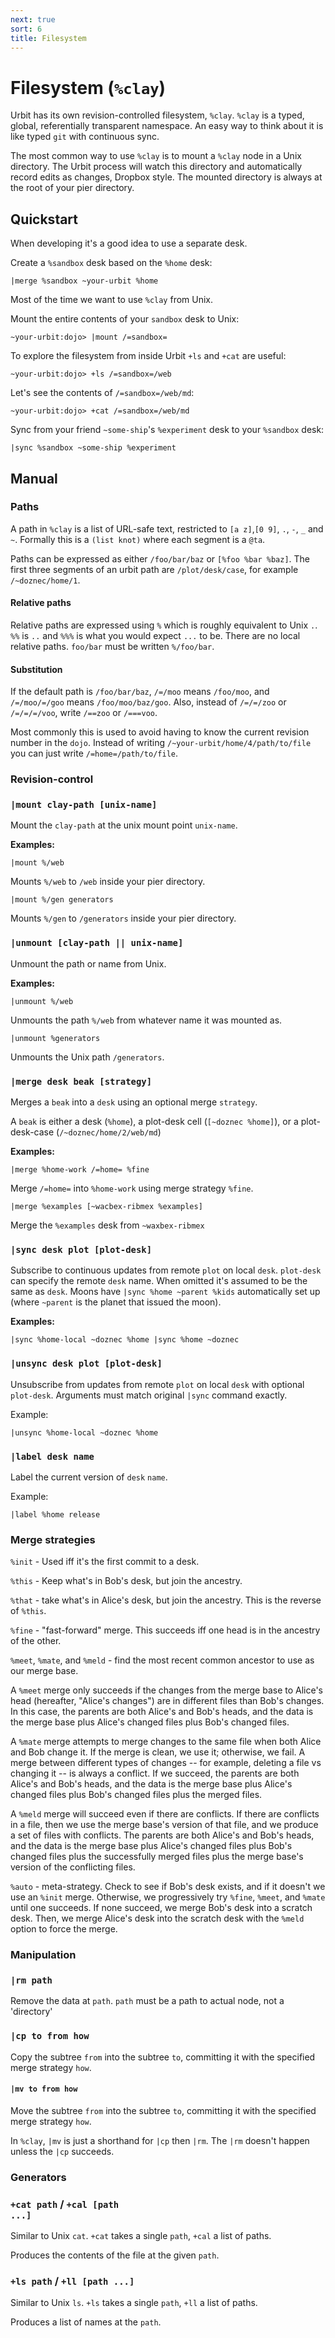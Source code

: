 ```yaml
---
next: true
sort: 6
title: Filesystem
---
```


# Filesystem (`%clay`)

<div class="row"> <div class="col-md-8">

Urbit has its own revision-controlled filesystem, `%clay`.  `%clay` is
a typed, global, referentially transparent namespace.  An easy way to
think about it is like typed `git` with continuous sync.

The most common way to use `%clay` is to mount a `%clay` node in a
Unix directory.  The Urbit process will watch this directory and
automatically record edits as changes, Dropbox style.  The mounted
directory is always at the root of your pier directory.

</div> </div>

## Quickstart

When developing it's a good idea to use a separate desk.

Create a `%sandbox` desk based on the `%home` desk:

    |merge %sandbox ~your-urbit %home

Most of the time we want to use `%clay` from Unix.   

Mount the entire contents of your `sandbox` desk to Unix:

    ~your-urbit:dojo> |mount /=sandbox=

To explore the filesystem from inside Urbit `+ls` and `+cat` are
useful:

    ~your-urbit:dojo> +ls /=sandbox=/web

Let's see the contents of `/=sandbox=/web/md`:

    ~your-urbit:dojo> +cat /=sandbox=/web/md

Sync from your friend `~some-ship`'s `%experiment` desk to your
`%sandbox` desk:

    |sync %sandbox ~some-ship %experiment

## Manual

<h3 class="first child">Paths</h3>

A path in `%clay` is a list of URL-safe text, restricted to `[a
z]`,`[0 9]`, `.`, `-`, `_` and `~`.  Formally this is a `(list knot)`
where each segment is a `@ta`.

Paths can be expressed as either `/foo/bar/baz` or `[%foo %bar %baz]`.
The first three segments of an urbit path are `/plot/desk/case`, for
example `/~doznec/home/1`.

#### Relative paths

Relative paths are expressed using `%` which is roughly equivalent to
Unix `.`.  `%%` is `..` and `%%%` is what you would expect `...` to
be.  There are no local relative paths.  `foo/bar` must be written
`%/foo/bar`.

#### Substitution

If the default path is `/foo/bar/baz`, `/=/moo` means `/foo/moo`, and
`/=/moo/=/goo` means `/foo/moo/baz/goo`.  Also, instead of `/=/=/zoo`
or `/=/=/=/voo`, write `/==zoo` or `/===voo`.

Most commonly this is used to avoid having to know the current
revision number in the `dojo`.  Instead of writing
`/~your-urbit/home/4/path/to/file` you can just write
`/=home=/path/to/file`.

### Revision-control

<h3 class="first child"><code>|mount clay-path [unix-name]</code></h3>

Mount the `clay-path` at the unix mount point `unix-name`.

**Examples:**

    |mount %/web

Mounts `%/web` to `/web` inside your pier directory.

    |mount %/gen generators

Mounts `%/gen` to `/generators` inside your pier directory.

### `|unmount [clay-path || unix-name]`

Unmount the path or name from Unix.

**Examples:**

    |unmount %/web

Unmounts the path `%/web` from whatever name it was mounted as.

    |unmount %generators

Unmounts the Unix path `/generators`.

### `|merge desk beak [strategy]`

Merges a `beak` into a `desk` using an optional merge `strategy`.

A `beak` is either a desk (`%home`), a plot-desk cell (`[~doznec
%home]`), or a plot-desk-case (`/~doznec/home/2/web/md`)

**Examples:**

    |merge %home-work /=home= %fine

Merge `/=home=` into `%home-work` using merge strategy `%fine`.

    |merge %examples [~wacbex-ribmex %examples]

Merge the `%examples` desk from `~waxbex-ribmex`

### `|sync desk plot [plot-desk]`

Subscribe to continuous updates from remote `plot` on local `desk`.
`plot-desk` can specify the remote `desk` name.  When omitted it's
assumed to be the same as `desk`.  Moons have `|sync %home ~parent
%kids` automatically set up (where `~parent` is the planet that issued
the moon).

**Examples:**

    |sync %home-local ~doznec %home |sync %home ~doznec

### `|unsync desk plot [plot-desk]`

Unsubscribe from updates from remote `plot` on local `desk` with
optional `plot-desk`.  Arguments must match original `|sync` command
exactly.

Example:

    |unsync %home-local ~doznec %home

### `|label desk name`

Label the current version of `desk` `name`.

Example:

    |label %home release

### Merge strategies

`%init` - Used iff it's the first commit to a desk.

`%this` - Keep what's in Bob's desk, but join the ancestry.

`%that` - take what's in Alice's desk, but join the ancestry. This is
the reverse of `%this`.

`%fine` - "fast-forward" merge. This succeeds iff one head is in the
ancestry of the other.

`%meet`, `%mate`, and `%meld` - find the most recent common ancestor
to use as our merge base.

A `%meet` merge only succeeds if the changes from the merge base to
Alice's head (hereafter, "Alice's changes") are in different files
than Bob's changes. In this case, the parents are both Alice's and
Bob's heads, and the data is the merge base plus Alice's changed files
plus Bob's changed files.

A `%mate` merge attempts to merge changes to the same file when both
Alice and Bob change it. If the merge is clean, we use it; otherwise,
we fail. A merge between different types of changes -- for example,
deleting a file vs changing it -- is always a conflict. If we succeed,
the parents are both Alice's and Bob's heads, and the data is the
merge base plus Alice's changed files plus Bob's changed files plus
the merged files.

A `%meld` merge will succeed even if there are conflicts. If there are
conflicts in a file, then we use the merge base's version of that
file, and we produce a set of files with conflicts. The parents are
both Alice's and Bob's heads, and the data is the merge base plus
Alice's changed files plus Bob's changed files plus the successfully
merged files plus the merge base's version of the conflicting files.

`%auto` - meta-strategy.  Check to see if Bob's desk exists, and if it
doesn't we use an `%init` merge.  Otherwise, we progressively try
`%fine`, `%meet`, and `%mate` until one succeeds.  If none succeed, we
merge Bob's desk into a scratch desk.  Then, we merge Alice's desk
into the scratch desk with the `%meld` option to force the merge.

### Manipulation

<h3 class="first child"><code>|rm path</code></h3>

Remove the data at `path`.  `path` must be a path to actual node, not
a 'directory'

### `|cp to from how`

Copy the subtree `from` into the subtree `to`, committing it with the
specified merge strategy `how`.

#### `|mv to from how`

Move the subtree `from` into the subtree `to`, committing it with the
specified merge strategy `how`.

In `%clay`, `|mv` is just a shorthand for `|cp` then `|rm`.  The `|rm`
doesn't happen unless the `|cp` succeeds.

### Generators

<h3 class="first child"><code>+cat path</code> / <code>+cal [path
...]</code></h3>

Similar to Unix `cat`.  `+cat` takes a single `path`, `+cal` a list of
paths.  

Produces the contents of the file at the given `path`.

### `+ls path` / `+ll [path ...]`

Similar to Unix `ls`.  `+ls` takes a single `path`, `+ll` a list of
paths.  

Produces a list of names at the `path`.
